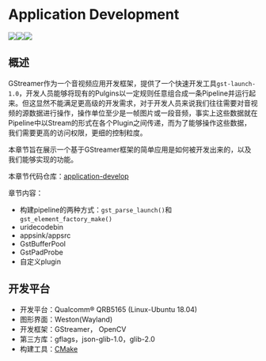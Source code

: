 # Application Development

[![](https://img.shields.io/badge/Author-@RucardoLu-red.svg)](https://github.com/gesanqiu)![](https://img.shields.io/badge/Version-1.0.0-blue.svg)[![](https://img.shields.io/badge/license-GPL-000000.svg)](https://opensource.org/licenses/GPL-3.0/)

## 概述

GStreamer作为一个音视频应用开发框架，提供了一个快速开发工具`gst-launch-1.0`，开发人员能够将现有的Pulgins以一定规则任意组合成一条Pipeline并运行起来。但这显然不能满足更高级的开发需求，对于开发人员来说我们往往需要对音视频的源数据进行操作，操作单位至少是一帧图片或一段音频，事实上这些数据就在Pipeline中以Stream的形式在各个Plugin之间传递，而为了能够操作这些数据，我们需要更高的访问权限，更细的控制粒度。

本章节旨在展示一个基于GStreamer框架的简单应用是如何被开发出来的，以及我们能够实现的功能。

本章节代码仓库：[application-develop](https://github.com/gesanqiu/gstreamer-example/tree/main/application_develop)

章节内容：

- 构建pipeline的两种方式：`gst_parse_launch()`和`gst_element_factory_make()`
- uridecodebin
- appsink/appsrc
- GstBufferPool
- GstPadProbe
- 自定义plugin

## 开发平台
- 开发平台：Qualcomm® QRB5165 (Linux-Ubuntu 18.04)
- 图形界面：Weston(Wayland)
- 开发框架：GStreamer， OpenCV
- 第三方库：gflags，json-glib-1.0，glib-2.0
- 构建工具：[CMake](https://ricardolu.gitbook.io/trantor/cmake-in-action)


